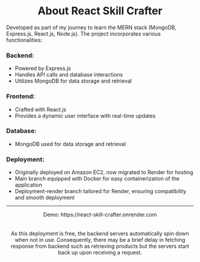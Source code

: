 <div align="center"><h1>About React Skill Crafter</h1></div>

Developed as part of my journey to learn the MERN stack (MongoDB, Express.js, React.js, Node.js). The project incorporates various functionalities:

### Backend: 
  - Powered by Express.js
  - Handles API calls and database interactions
  - Utilizes MongoDB for data storage and retrieval

### Frontend: 
  - Crafted with React.js
  - Provides a dynamic user interface with real-time updates

### Database:
  - MongoDB used for data storage and retrieval

### Deployment:
  - Originally deployed on Amazon EC2, now migrated to Render for hosting
  - Main branch equipped with Docker for easy containerization of the application
  - Deployment-render branch tailored for Render, ensuring compatibility and smooth deployment

---

<div align="center">Demo: https://react-skill-crafter.onrender.com</div> 
<br></br>
<div align="center">As this deployment is free, the backend servers automatically spin down when not in use. Consequently, there may be a brief delay in fetching response from backend such as retrieving products but the servers start back up upon receiving a request.</div>
